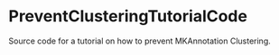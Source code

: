 # PreventClusteringTutorialCode
Source code for a tutorial on how to prevent MKAnnotation Clustering.
